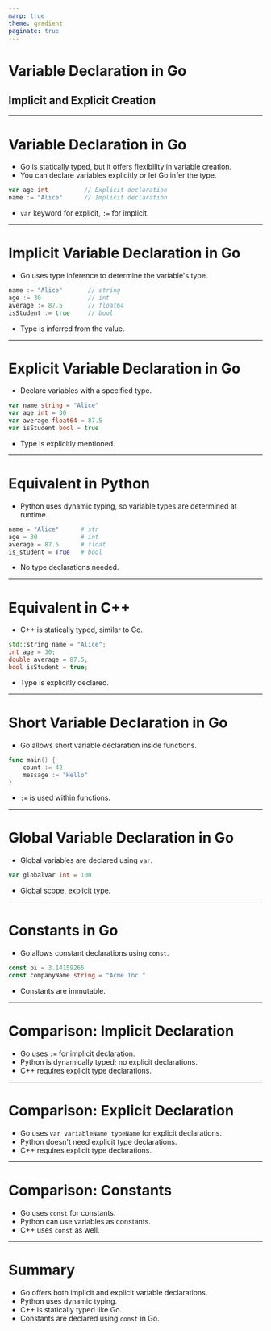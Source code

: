 ```yaml
---
marp: true
theme: gradient
paginate: true
---
```


# Variable Declaration in Go
## Implicit and Explicit Creation

---

# Variable Declaration in Go
- Go is statically typed, but it offers flexibility in variable creation.
- You can declare variables explicitly or let Go infer the type.

```go
var age int          // Explicit declaration
name := "Alice"      // Implicit declaration
```

- `var` keyword for explicit, `:=` for implicit.

---

# Implicit Variable Declaration in Go
- Go uses type inference to determine the variable's type.

```go
name := "Alice"       // string
age := 30             // int
average := 87.5       // float64
isStudent := true     // bool
```

- Type is inferred from the value.

---

# Explicit Variable Declaration in Go
- Declare variables with a specified type.

```go
var name string = "Alice"
var age int = 30
var average float64 = 87.5
var isStudent bool = true
```

- Type is explicitly mentioned.

---

# Equivalent in Python
- Python uses dynamic typing, so variable types are determined at runtime.

```python
name = "Alice"      # str
age = 30            # int
average = 87.5      # float
is_student = True   # bool
```

- No type declarations needed.

---

# Equivalent in C++
- C++ is statically typed, similar to Go.

```cpp
std::string name = "Alice";
int age = 30;
double average = 87.5;
bool isStudent = true;
```

- Type is explicitly declared.

---

# Short Variable Declaration in Go
- Go allows short variable declaration inside functions.

```go
func main() {
    count := 42
    message := "Hello"
}
```

- `:=` is used within functions.

---

# Global Variable Declaration in Go
- Global variables are declared using `var`.

```go
var globalVar int = 100
```

- Global scope, explicit type.

---

# Constants in Go
- Go allows constant declarations using `const`.

```go
const pi = 3.14159265
const companyName string = "Acme Inc."
```

- Constants are immutable.

---

# Comparison: Implicit Declaration
- Go uses `:=` for implicit declaration.
- Python is dynamically typed; no explicit declarations.
- C++ requires explicit type declarations.

---

# Comparison: Explicit Declaration
- Go uses `var variableName typeName` for explicit declarations.
- Python doesn't need explicit type declarations.
- C++ requires explicit type declarations.

---

# Comparison: Constants
- Go uses `const` for constants.
- Python can use variables as constants.
- C++ uses `const` as well.

---

# Summary
- Go offers both implicit and explicit variable declarations.
- Python uses dynamic typing.
- C++ is statically typed like Go.
- Constants are declared using `const` in Go.

